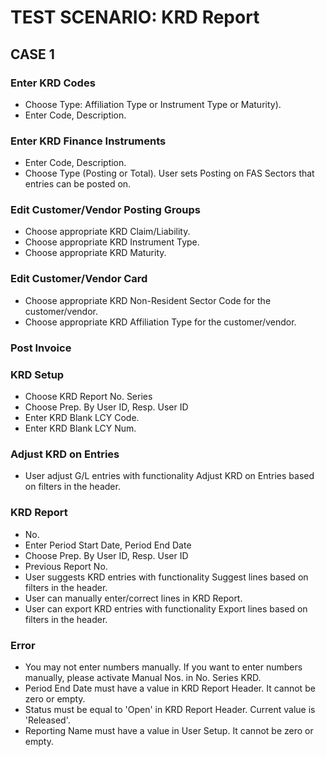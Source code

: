 # TEST SCENARIO: KRD Report


## CASE 1

### Enter KRD Codes

-	Choose Type: Affiliation Type or Instrument Type or Maturity). 
-	Enter Code, Description.

### Enter KRD Finance Instruments

-	Enter Code, Description.
-	Choose Type (Posting or Total). User sets Posting on FAS Sectors that entries can be posted on.

### Edit Customer/Vendor Posting Groups

-	Choose appropriate KRD Claim/Liability.
-	Choose appropriate KRD Instrument Type.
-	Choose appropriate KRD Maturity.

### Edit Customer/Vendor Card 

-	Choose appropriate KRD Non-Resident Sector Code for the customer/vendor. 
-	Choose appropriate KRD Affiliation Type for the customer/vendor.

### Post Invoice

### KRD Setup

-	Choose KRD Report No. Series 
-	Choose Prep. By User ID, Resp. User ID
-	Enter KRD Blank LCY Code. 
-	Enter KRD Blank LCY Num. 

### Adjust KRD on Entries

-	User adjust G/L entries with functionality Adjust KRD on Entries based on filters in the header.

### KRD Report

-	No.
-	Enter Period Start Date, Period End Date
-	Choose Prep. By User ID, Resp. User ID
-	Previous Report No.
-	User suggests KRD entries with functionality Suggest lines based on filters in the header.
-	User can manually enter/correct lines in KRD Report.
-	User can export KRD entries with functionality Export lines based on filters in the header.

### Error

-	You may not enter numbers manually. If you want to enter numbers manually, please activate Manual Nos. in No. Series KRD.
-	Period End Date must have a value in KRD Report Header. It cannot be zero or empty. 
-	Status must be equal to 'Open' in KRD Report Header. Current value is 'Released'.
-	Reporting Name must have a value in User Setup. It cannot be zero or empty.
